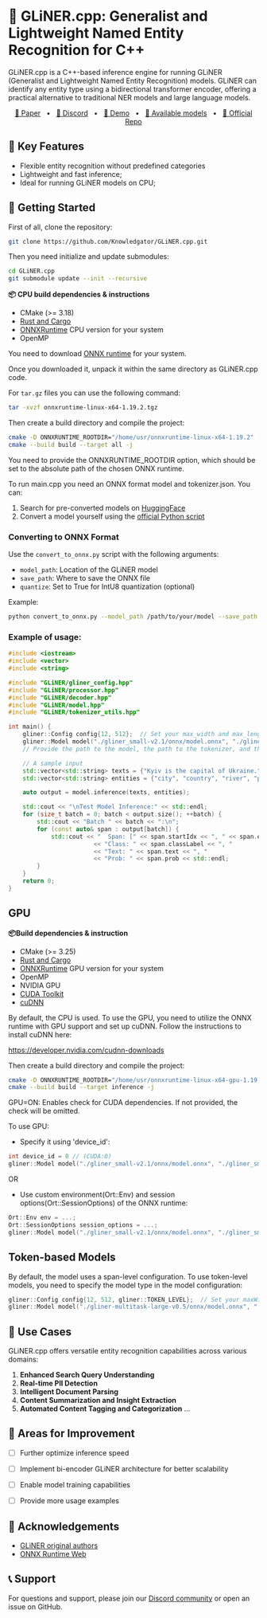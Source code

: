 
# 👑 GLiNER.cpp: Generalist and Lightweight Named Entity Recognition for C++

GLiNER.cpp is a C++-based inference engine for running GLiNER (Generalist and Lightweight Named Entity Recognition) models. GLiNER can identify any entity type using a bidirectional transformer encoder, offering a practical alternative to traditional NER models and large language models.

<p align="center">
    <a href="https://arxiv.org/abs/2311.08526">📄 Paper</a>
    <span>&nbsp;&nbsp;•&nbsp;&nbsp;</span>
    <a href="https://discord.gg/Y2yVxpSQnG">📢 Discord</a>
    <span>&nbsp;&nbsp;•&nbsp;&nbsp;</span>
    <a href="https://huggingface.co/spaces/urchade/gliner_mediumv2.1">🤗 Demo</a>
    <span>&nbsp;&nbsp;•&nbsp;&nbsp;</span>
    <a href="https://huggingface.co/models?library=gliner&sort=trending">🤗 Available models</a>
    <span>&nbsp;&nbsp;•&nbsp;&nbsp;</span>
    <a href="https://github.com/urchade/GLiNER">🧬 Official Repo</a>
</p>

## 🌟 Key Features

- Flexible entity recognition without predefined categories
- Lightweight and fast inference;
- Ideal for running GLiNER models on CPU;

## 🚀 Getting Started
First of all, clone the repository:
```bash
git clone https://github.com/Knowledgator/GLiNER.cpp.git
```
Then you need initialize and update submodules:

```bash
cd GLiNER.cpp
git submodule update --init --recursive
```

**📦 CPU build dependencies & instructions**
 - CMake (>= 3.18)
 - [Rust and Cargo](https://www.rust-lang.org/tools/install)
 - [ONNXRuntime](https://github.com/microsoft/onnxruntime/releases) CPU version for your system
 - OpenMP 

You need to download [ONNX runtime](https://github.com/microsoft/onnxruntime/releases) for your system.

Once you downloaded it, unpack it within the same directory as GLiNER.cpp code.

For `tar.gz` files you can use the following command:
```bash
tar -xvzf onnxruntime-linux-x64-1.19.2.tgz 
```

Then create a build directory and compile the project:
```bash
cmake -D ONNXRUNTIME_ROOTDIR="/home/usr/onnxruntime-linux-x64-1.19.2" -S . -B build
cmake --build build --target all -j
```
You need to provide the ONNXRUNTIME_ROOTDIR option, which should be set to the absolute path of the chosen ONNX runtime.

To run main.cpp you need an ONNX format model and tokenizer.json. You can:

1. Search for pre-converted models on [HuggingFace](https://huggingface.co/onnx-community?search_models=gliner)
2. Convert a model yourself using the [official Python script](https://github.com/urchade/GLiNER/blob/main/convert_to_onnx.py)

### Converting to ONNX Format

Use the `convert_to_onnx.py` script with the following arguments:

- `model_path`: Location of the GLiNER model
- `save_path`: Where to save the ONNX file
- `quantize`: Set to True for IntU8 quantization (optional)

Example:

```bash
python convert_to_onnx.py --model_path /path/to/your/model --save_path /path/to/save/onnx --quantize True
```


### Example of usage:
```c++
#include <iostream>
#include <vector>
#include <string>

#include "GLiNER/gliner_config.hpp"
#include "GLiNER/processor.hpp"
#include "GLiNER/decoder.hpp"
#include "GLiNER/model.hpp"
#include "GLiNER/tokenizer_utils.hpp"

int main() {
    gliner::Config config{12, 512};  // Set your max_width and max_length
    gliner::Model model("./gliner_small-v2.1/onnx/model.onnx", "./gliner_small-v2.1/tokenizer.json", config);
    // Provide the path to the model, the path to the tokenizer, and the configuration.

    // A sample input
    std::vector<std::string> texts = {"Kyiv is the capital of Ukraine."};
    std::vector<std::string> entities = {"city", "country", "river", "person", "car"};

    auto output = model.inference(texts, entities);

    std::cout << "\nTest Model Inference:" << std::endl;
    for (size_t batch = 0; batch < output.size(); ++batch) {
        std::cout << "Batch " << batch << ":\n";
        for (const auto& span : output[batch]) {
            std::cout << "  Span: [" << span.startIdx << ", " << span.endIdx << "], "
                        << "Class: " << span.classLabel << ", "
                        << "Text: " << span.text << ", "
                        << "Prob: " << span.prob << std::endl;
        }
    }
    return 0;
}
```

## GPU
**📦Build dependencies & instruction**
 - CMake (>= 3.25)
 - [Rust and Cargo](https://www.rust-lang.org/tools/install)
 - [ONNXRuntime](https://github.com/microsoft/onnxruntime/releases) GPU version for your system
 - OpenMP
 - NVIDIA GPU
 - [CUDA Toolkit](https://developer.nvidia.com/cuda-downloads)
 - [cuDNN](https://developer.nvidia.com/cudnn-downloads )
   
By default, the CPU is used. To use the GPU, you need to utilize the ONNX runtime with GPU support and set up cuDNN.
Follow the instructions to install cuDNN here:

https://developer.nvidia.com/cudnn-downloads

Then create a build directory and compile the project:

```bash
cmake -D ONNXRUNTIME_ROOTDIR="/home/usr/onnxruntime-linux-x64-gpu-1.19.2" -D GPU_CHECK=ON -S . -B build
cmake --build build --target inference -j
```

GPU=ON: Enables check for CUDA dependencies. If not provided, the check will be omitted.

To use GPU:

- Specify it using 'device_id':

```c++
int device_id = 0 // (CUDA:0)
gliner::Model model("./gliner_small-v2.1/onnx/model.onnx", "./gliner_small-v2.1/tokenizer.json", config, device_id);
```

OR

- Use custom environment(Ort::Env) and session options(Ort::SessionOptions) of the ONNX runtime: 

```c++
Ort::Env env = ...;
Ort::SessionOptions session_options = ...;
gliner::Model model("./gliner_small-v2.1/onnx/model.onnx", "./gliner_small-v2.1/tokenizer.json", config, env, session_options);
```

## Token-based Models

By default, the model uses a span-level configuration. To use token-level models, you need to specify the model type in the model configuration:

```c++
gliner::Config config{12, 512, gliner::TOKEN_LEVEL};  // Set your maxWidth, maxLength and modelType
gliner::Model model("./gliner-multitask-large-v0.5/onnx/model.onnx", "./gliner-multitask-large-v0.5/tokenizer.json", config);
```

## 🌟 Use Cases

GLiNER.cpp offers versatile entity recognition capabilities across various domains:

1. **Enhanced Search Query Understanding**
2. **Real-time PII Detection**
3. **Intelligent Document Parsing**
4. **Content Summarization and Insight Extraction**
5. **Automated Content Tagging and Categorization**
...

## 🔧 Areas for Improvement

- [ ] Further optimize inference speed
- [ ] Implement bi-encoder GLiNER architecture for better scalability
- [ ] Enable model training capabilities
- [ ] Provide more usage examples


## 🙏 Acknowledgements

- [GLiNER original authors](https://github.com/urchade/GLiNER)
- [ONNX Runtime Web](https://github.com/microsoft/onnxruntime)

## 📞 Support

For questions and support, please join our [Discord community](https://discord.gg/ApZvyNZU) or open an issue on GitHub.
